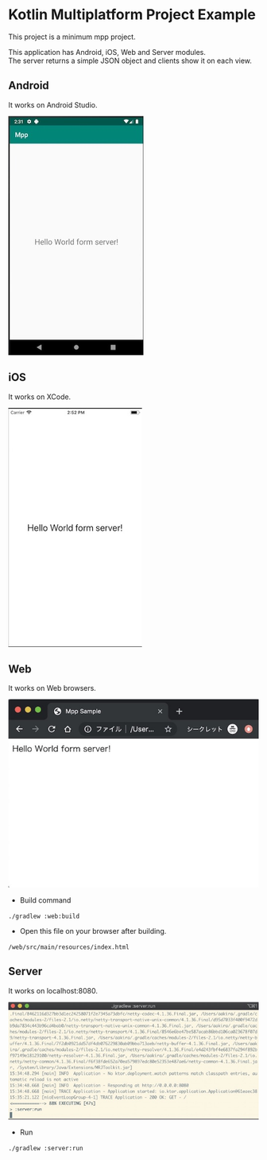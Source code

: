 # Kotlin Multiplatform Project Example

This project is a minimum mpp project.  

This application has Android, iOS, Web and Server modules.  
The server returns a simple JSON object and clients show it on each view.

## Android

It works on Android Studio.

![preview-android][preview-android]

## iOS

It works on XCode.

![preview-ios][preview-ios]

## Web

It works on Web browsers.

![preview-web][preview-web]

* Build command

`./gradlew :web:build`

* Open this file on your browser after building.

`/web/src/main/resources/index.html`

## Server

It works on localhost:8080.

![preview-server][preview-server]

* Run

`./gradlew :server:run`

[preview-android]: /arts/mpp-android.jpg
[preview-ios]: /arts/mpp-ios.jpg
[preview-web]: /arts/mpp-web.jpg
[preview-server]: /arts/mpp-server.jpg
